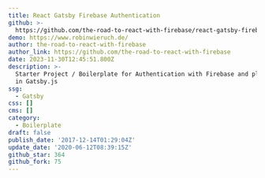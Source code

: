 ```yaml
---
title: React Gatsby Firebase Authentication
github: >-
  https://github.com/the-road-to-react-with-firebase/react-gatsby-firebase-authentication
demo: https://www.robinwieruch.de/
author: the-road-to-react-with-firebase
author_link: https://github.com/the-road-to-react-with-firebase
date: 2023-11-30T12:45:51.800Z
description: >-
  Starter Project / Boilerplate for Authentication with Firebase and plain React
  in Gatsby.js
ssg:
  - Gatsby
css: []
cms: []
category:
  - Boilerplate
draft: false
publish_date: '2017-12-14T01:29:04Z'
update_date: '2020-06-12T08:39:15Z'
github_star: 364
github_fork: 75
---
```

